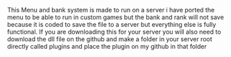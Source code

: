 This Menu and bank system is made to run on a server i have ported the menu to be able to run in custom games but the bank and rank will not save because it is coded to save the file to a server but everything else is fully functional. If you are downloading this for your server you will also need to download the dll file on the github and make a folder in your server root directly called plugins and place the plugin on my github in that folder

